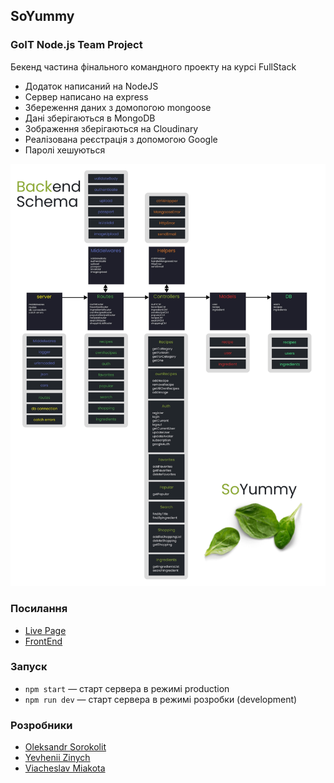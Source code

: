 ## SoYummy

### GoIT Node.js Team Project

Бекенд частина фінального командного проекту на курсі FullStack

- Додаток написаний на NodeJS
- Сервер написано на express
- Збереження даних з домопогою mongoose
- Дані зберігаються в MongoDB
- Зображення зберігаються на Cloudinary
- Реалізована реєстрація з допомогою Google
- Паролі хешуються

![Схема додатку](./assets/SoYummy_Backend.webp)

### Посилання

- [Live Page ](https://romaniv2511.github.io/so-yummy/)
- [FrontEnd ](https://github.com/romaniv2511/so-yummy)

### Запуск

- `npm start` &mdash; старт сервера в режимі production
- `npm run dev` &mdash; старт сервера в режимі розробки (development)

### Розробники

- [Oleksandr Sorokolit](https://github.com/Alex-Sorokolit)
- [Yevhenii Zinych](https://github.com/YevheniiZinych)
- [Viacheslav Miakota](https://github.com/ViacheslavMiakota)
